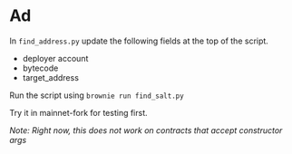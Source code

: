 # Ad

In `find_address.py` update the following fields at the top of the script.
- deployer account
- bytecode
- target_address

Run the script using `brownie run find_salt.py`

Try it in mainnet-fork for testing first.

*Note: Right now, this does not work on contracts that accept constructor args*
